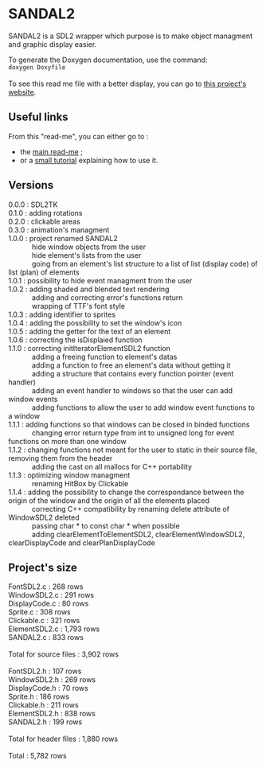 # SANDAL2

SANDAL2 is a SDL2 wrapper which purpose is to make object managment and
graphic display easier.  

To generate the Doxygen documentation, use the command:  
`doxygen Doxyfile`  
<br/>
To see this read me file with a better display, you can go to [this project's
website](https://klevh.github.io/SANDAL2/).

## Useful links

From this "read-me", you can either go to :
* the [main read-me](../README.md) ;
* or a [small tutorial](Tutorial.md) explaining how to use it.

## Versions

0.0.0 : SDL2TK<br/>
0.1.0 : adding rotations<br/>
0.2.0 : clickable areas<br/>
0.3.0 : animation's managment<br/>
1.0.0 : project renamed SANDAL2<br/>
&nbsp;&nbsp;&nbsp;&nbsp;&nbsp;&nbsp;&nbsp;&nbsp;&nbsp;&nbsp;&nbsp;&nbsp;hide window objects from the user<br/>
&nbsp;&nbsp;&nbsp;&nbsp;&nbsp;&nbsp;&nbsp;&nbsp;&nbsp;&nbsp;&nbsp;&nbsp;hide element's lists from the user<br/>
&nbsp;&nbsp;&nbsp;&nbsp;&nbsp;&nbsp;&nbsp;&nbsp;&nbsp;&nbsp;&nbsp;&nbsp;going from an element's list structure to a list of list (display code) of list (plan) of elements<br/>
1.0.1 : possibility to hide event managment from the user<br/>
1.0.2 : adding shaded and blended text rendering<br/>
&nbsp;&nbsp;&nbsp;&nbsp;&nbsp;&nbsp;&nbsp;&nbsp;&nbsp;&nbsp;&nbsp;&nbsp;adding and correcting error's functions return<br/>
&nbsp;&nbsp;&nbsp;&nbsp;&nbsp;&nbsp;&nbsp;&nbsp;&nbsp;&nbsp;&nbsp;&nbsp;wrapping of TTF's font style<br/>
1.0.3 : adding identifier to sprites<br/>
1.0.4 : adding the possibility to set the window's icon<br/>
1.0.5 : adding the getter for the text of an element<br/>
1.0.6 : correcting the isDisplaied function<br/>
1.1.0 : correcting initIteratorElementSDL2 function<br/>
&nbsp;&nbsp;&nbsp;&nbsp;&nbsp;&nbsp;&nbsp;&nbsp;&nbsp;&nbsp;&nbsp;&nbsp;adding a freeing function to element's datas<br/>
&nbsp;&nbsp;&nbsp;&nbsp;&nbsp;&nbsp;&nbsp;&nbsp;&nbsp;&nbsp;&nbsp;&nbsp;adding a function to free an element's data without getting it<br/>
&nbsp;&nbsp;&nbsp;&nbsp;&nbsp;&nbsp;&nbsp;&nbsp;&nbsp;&nbsp;&nbsp;&nbsp;adding a structure that contains every function pointer (event handler)<br/>
&nbsp;&nbsp;&nbsp;&nbsp;&nbsp;&nbsp;&nbsp;&nbsp;&nbsp;&nbsp;&nbsp;&nbsp;adding an event handler to windows so that the user can add window events<br/>
&nbsp;&nbsp;&nbsp;&nbsp;&nbsp;&nbsp;&nbsp;&nbsp;&nbsp;&nbsp;&nbsp;&nbsp;adding functions to allow the user to add window event functions to a window<br/>
1.1.1 : adding functions so that windows can be closed in binded functions<br/>
&nbsp;&nbsp;&nbsp;&nbsp;&nbsp;&nbsp;&nbsp;&nbsp;&nbsp;&nbsp;&nbsp;&nbsp;changing error return type from int to unsigned long for event functions on more than one window<br/>
1.1.2 : changing functions not meant for the user to static in their source file, removing them from the header<br/>
&nbsp;&nbsp;&nbsp;&nbsp;&nbsp;&nbsp;&nbsp;&nbsp;&nbsp;&nbsp;&nbsp;&nbsp;adding the cast on all mallocs for C++ portability<br/>
1.1.3 : optimizing window managment<br/>
&nbsp;&nbsp;&nbsp;&nbsp;&nbsp;&nbsp;&nbsp;&nbsp;&nbsp;&nbsp;&nbsp;&nbsp;renaming HitBox by Clickable<br/>
1.1.4 : adding the possibility to change the correspondance between the origin of the window and the origin of all the elements placed<br/>
&nbsp;&nbsp;&nbsp;&nbsp;&nbsp;&nbsp;&nbsp;&nbsp;&nbsp;&nbsp;&nbsp;&nbsp;correcting C++ compatibility by renaming delete attribute of WindowSDL2 deleted<br/>
&nbsp;&nbsp;&nbsp;&nbsp;&nbsp;&nbsp;&nbsp;&nbsp;&nbsp;&nbsp;&nbsp;&nbsp;passing char * to const char * when possible<br/>
&nbsp;&nbsp;&nbsp;&nbsp;&nbsp;&nbsp;&nbsp;&nbsp;&nbsp;&nbsp;&nbsp;&nbsp;adding clearElementToElementSDL2, clearElementWindowSDL2, clearDisplayCode and clearPlanDisplayCode<br/>

## Project's size

FontSDL2.c : 268 rows<br/>
WindowSDL2.c : 291 rows<br/>
DisplayCode.c : 80 rows<br/>
Sprite.c : 308 rows<br/>
Clickable.c : 321 rows<br/>
ElementSDL2.c : 1,793 rows<br/>
SANDAL2.c : 833 rows<br/>
<br/>
Total for source files : 3,902 rows<br/>
<br/>
FontSDL2.h : 107 rows<br/>
WindowSDL2.h : 269 rows<br/>
DisplayCode.h : 70 rows<br/>
Sprite.h : 186 rows<br/>
Clickable.h : 211 rows<br/>
ElementSDL2.h : 838 rows<br/>
SANDAL2.h : 199 rows<br/>
<br/>
Total for header files : 1,880 rows<br/>
<br/>
Total : 5,782 rows
